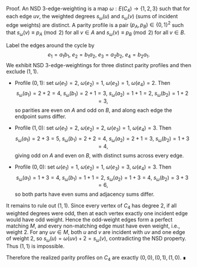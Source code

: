 Proof. An NSD 3-edge-weighting is a map $\omega:E(C_4)\to\{1,2,3\}$ such that for each edge $uv$, the weighted degrees $s_\omega(u)$ and $s_\omega(v)$ (sums of incident edge weights) are distinct. A parity profile is a pair $(p_A,p_B)\in\{0,1\}^2$ such that $s_\omega(v)\equiv p_A\pmod2$ for all $v\in A$ and $s_\omega(v)\equiv p_B\pmod2$ for all $v\in B$.

Label the edges around the cycle by
$$e_1=a_1b_1,\ e_2=b_1a_2,\ e_3=a_2b_2,\ e_4=b_2a_1.$$
We exhibit NSD 3-edge-weightings for three distinct parity profiles and then exclude $(1,1)$.

- Profile $(0,1)$: set $\omega(e_1)=2,\ \omega(e_2)=1,\ \omega(e_3)=1,\ \omega(e_4)=2$. Then
  $$s_\omega(a_1)=2+2=4,\ s_\omega(b_1)=2+1=3,\ s_\omega(a_2)=1+1=2,\ s_\omega(b_2)=1+2=3,$$
  so parities are even on $A$ and odd on $B$, and along each edge the endpoint sums differ.

- Profile $(1,0)$: set $\omega(e_1)=2,\ \omega(e_2)=2,\ \omega(e_3)=1,\ \omega(e_4)=3$. Then
  $$s_\omega(a_1)=2+3=5,\ s_\omega(b_1)=2+2=4,\ s_\omega(a_2)=2+1=3,\ s_\omega(b_2)=1+3=4,$$
  giving odd on $A$ and even on $B$, with distinct sums across every edge.

- Profile $(0,0)$: set $\omega(e_1)=1,\ \omega(e_2)=1,\ \omega(e_3)=3,\ \omega(e_4)=3$. Then
  $$s_\omega(a_1)=1+3=4,\ s_\omega(b_1)=1+1=2,\ s_\omega(a_2)=1+3=4,\ s_\omega(b_2)=3+3=6,$$
  so both parts have even sums and adjacency sums differ.

It remains to rule out $(1,1)$. Since every vertex of $C_4$ has degree $2$, if all weighted degrees were odd, then at each vertex exactly one incident edge would have odd weight. Hence the odd-weight edges form a perfect matching $M$, and every non-matching edge must have even weight, i.e., weight $2$. For any $uv\in M$, both $u$ and $v$ are incident with $uv$ and one edge of weight $2$, so $s_\omega(u)=\omega(uv)+2=s_\omega(v)$, contradicting the NSD property. Thus $(1,1)$ is impossible.

Therefore the realized parity profiles on $C_4$ are exactly $(0,0),(0,1),(1,0)$. ∎